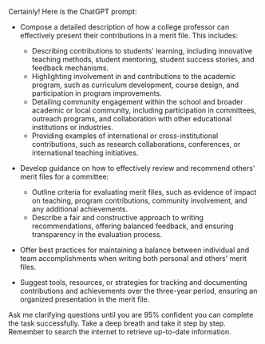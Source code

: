 Certainly! Here is the ChatGPT prompt:

- Compose a detailed description of how a college professor can effectively present their contributions in a merit file. This includes:
  - Describing contributions to students' learning, including innovative teaching methods, student mentoring, student success stories, and feedback mechanisms.
  - Highlighting involvement in and contributions to the academic program, such as curriculum development, course design, and participation in program improvements.
  - Detailing community engagement within the school and broader academic or local community, including participation in committees, outreach programs, and collaboration with other educational institutions or industries.
  - Providing examples of international or cross-institutional contributions, such as research collaborations, conferences, or international teaching initiatives.
  
- Develop guidance on how to effectively review and recommend others' merit files for a committee:
  - Outline criteria for evaluating merit files, such as evidence of impact on teaching, program contributions, community involvement, and any additional achievements.
  - Describe a fair and constructive approach to writing recommendations, offering balanced feedback, and ensuring transparency in the evaluation process.
  
- Offer best practices for maintaining a balance between individual and team accomplishments when writing both personal and others' merit files.
  
- Suggest tools, resources, or strategies for tracking and documenting contributions and achievements over the three-year period, ensuring an organized presentation in the merit file.

Ask me clarifying questions until you are 95% confident you can complete the task successfully. Take a deep breath and take it step by step. Remember to search the internet to retrieve up-to-date information.